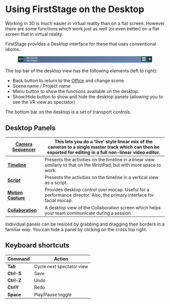 # Using FirstStage on the Desktop

Working in 3D is much easier in virtual reality than on a flat screen. However there are some functions which work just as well (or even better) on a flat screen that in virtual reality.

FirstStage provides a Desktop interface for these that uses conventional idioms.

<figure><img src="../.gitbook/assets/FS Top Bar.png" alt=""><figcaption></figcaption></figure>

The top bar of the desktop view has the following elements (left to right):

* Back button to return to the [Office](the-office.md) and change scene.
* Scene name / Project name
* Menu button to show the functions available on the desktop.
* Show/Hide button to show and hide the desktop panels (allowing you to see the VR view as spectator)

The bottom bar on the desktop is a set of transport controls.

## Desktop Panels

| ****[**Camera Sequencer**](../camerawork/camera-sequencer.md)****             | This lets you do a 'live' style linear mix of the cameras to a single master track which can then be exported for editing in a full non-linear video editor. |
| ----------------------------------------------------------------------------- | ------------------------------------------------------------------------------------------------------------------------------------------------------------ |
| ****[**Timeline**](working-with-time/timeline.md)****                         | Presents the activities on the timeline in a linear view similarly to that on the WristPad, but with more space to work.                                     |
| ****[**Script**](working-with-time/script.md)****                             | Presents the activities on the timeline in a vertical view as a script.                                                                                      |
| ****[**Motion Capture**](broken-reference)****                                | Provides desktop control over mocap. Useful for a performance director. Also, the primary interface for facial mocap.                                        |
| ****[**Collaboration**](using-firststage-on-the-desktop.md#collaboration)**** | A desktop view of the Collaboration screen which helps your team communicate during a session.                                                               |

Individual panels can be resized by grabbing and dragging their borders in a familiar way. You can hide a panel by clicking on the cross top right.

## Keyboard shortcuts

| Command    | Action                    |
| ---------- | ------------------------- |
| **Tab**    | Cycle next spectator view |
| **Ctrl-S** | Save                      |
| **Ctrl-Z** | Undo                      |
| **CtrlY**  | Redo                      |
| **Space**  | Play/Pause toggle         |
